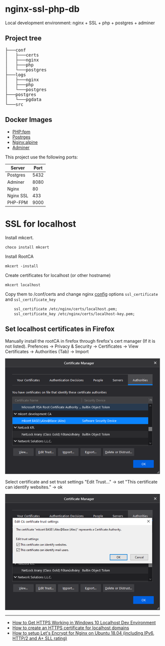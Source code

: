 # nginx-ssl-php-db
Local development environment: nginx + SSL + php + postgres + adminer

## Project tree

<pre>
├───conf
│   ├───certs
│   ├───nginx
│   ├───php
│   └───postgres
├───logs
│   ├───nginx
│   ├───php
│   └───postgres
├───postgres
│   └───pgdata
└───src
</pre>


## Docker Images
+ [PHP:fpm](https://hub.docker.com/_/php)
+ [Postrges](https://hub.docker.com/_/postgres)
+ [Nginx:alpine](https://hub.docker.com/_/nginx)
+ [Adminer](https://hub.docker.com/_/adminer)

This project use the following ports:

| Server     | Port |
|------------|------|
| Postgres   | 5432 |
| Adminer    | 8080 |
| Nginx      |   80 |
| Nginx SSL  |  433 |
| PHP-FPM    | 9000 |


# SSL for localhost

Install mkcert.

```shell
choco install mkcert
```

Install RootCA
```shell
mkcert -install
```

Create certificates for localhost (or other hostname)
```shell
mkcert localhost
```

Copy them to /conf/certs and change nginx [config](conf/nginx/localhost.conf) options <code>ssl_certificate</code> and <code>ssl_certificate_key</code>
```nginx
    ssl_certificate /etc/nginx/certs/localhost.pem;
    ssl_certificate_key /etc/nginx/certs/localhost-key.pem;
```


## Set localhost certificates in Firefox

Manually install the rootCA in firefox through firefox's cert manager (If it is not listed). Prefences -> Privacy & Security -> Certificates -> View Certificates -> Authorities (Tab) -> Import

![Firefox Certificate Manager](firefox-1.png)

Select certificate and set trust settings "Edit Trust..." -> set "This certificate can identify websites." -> ok

![Edit CA certificate trust settings](firefox-2.png)

---

- [How to Get HTTPS Working in Windows 10 Localhost Dev Environment](https://zeropointdevelopment.com/how-to-get-https-working-in-windows-10-localhost-dev-environment/)
- [How to create an HTTPS certificate for localhost domains](https://gist.github.com/cecilemuller/9492b848eb8fe46d462abeb26656c4f8)
- [How to setup Let's Encrypt for Nginx on Ubuntu 18.04 (including IPv6, HTTP/2 and A+ SLL rating)](https://gist.github.com/cecilemuller/a26737699a7e70a7093d4dc115915de8)
